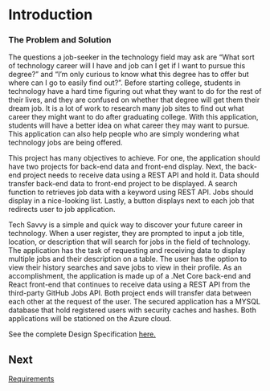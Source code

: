 # Introduction  
 

### The Problem and Solution  
The questions a job-seeker in the technology field may ask are “What sort of technology career will I have and job can I get if I want to pursue this degree?” and “I’m only curious to know what this degree has to offer but where can I go to easily find out?”. Before starting college, students in technology have a hard time figuring out what they want to do for the rest of their lives, and they are confused on whether that degree will get them their dream job. It is a lot of work to research many job sites to find out what career they might want to do after graduating college. With this application, students will have a better idea on what career they may want to pursue. This application can also help people who are simply wondering what technology jobs are being offered.

This project has many objectives to achieve. For one, the application should have two projects for back-end data and front-end display. Next, the back-end project needs to receive data using a REST API and hold it.  Data should transfer back-end data to front-end project to be displayed. A search function to retrieves job data with a keyword using REST API. Jobs should display in a nice-looking list. Lastly, a button displays next to each job that redirects user to job application.

Tech Savvy is a simple and quick way to discover your future career in technology. When a user register, they are prompted to input a job title, location, or description that will search for jobs in the field of technology. The application has the task of requesting and receiving data to display multiple jobs and their description on a table. The user has the option to view their history searches and save jobs to view in their profile. As an accomplishment, the application is made up of a .Net Core back-end and React front-end that continues to receive data using a REST API from the third-party GitHub Jobs API. Both project ends will transfer data between each other at the request of the user. The secured application has a MYSQL database that hold registered users with security caches and hashes. Both applications will be stationed on the Azure cloud.

See the complete Design Specification [here.](https://github.com/JoshVandeWalle/OpinionMarket/blob/main/DesignSpecification.docx "Design Specification") 


## Next 
[Requirements](https://github.com/JoshVandeWalle/OpinionMarket/blob/main/Requirements.md#requirements "Requirements")
